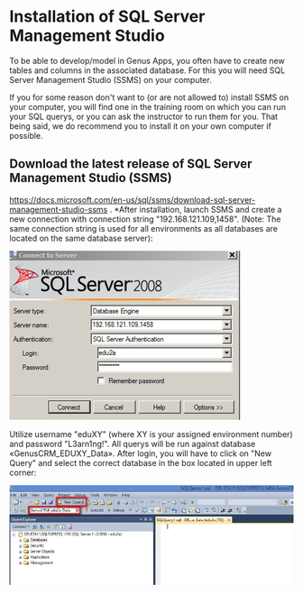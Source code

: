 # Installation of SQL Server Management Studio

To be able to develop/model in Genus Apps, you often have to create new tables and columns in the associated database. For this you will need SQL Server Management Studio (SSMS) on your computer.

If you for some reason don't want to (or are not allowed to) install SSMS on your computer, you will find one in the training room on which you can run your SQL querys, or you can ask the instructor to run them for you. That being said, we do recommend you to install it on your own computer if possible.

## Download the latest release of SQL Server Management Studio (SSMS)
https://docs.microsoft.com/en-us/sql/ssms/download-sql-server-management-studio-ssms . 
*After installation, launch SSMS and create a new connection with connection string "192.168.121.109,1458". (Note: The same connection string is used for all environments as all databases are located on the same database server):

![installklient1.JPG](media/installklient1.JPG) 
 
Utilize username "eduXY" (where XY is your assigned environment number) and password "L3arn1ng!". All querys will be run against database «GenusCRM_EDUXY_Data». After login, you will have to click on "New Query" and select the correct database in the box located in upper left corner:  
 
 ![installklient2.JPG](media/installklient2.JPG) 

